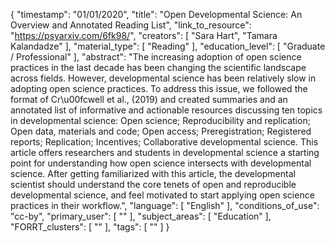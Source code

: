 {
    "timestamp": "01/01/2020",
    "title": "Open Developmental Science: An Overview and Annotated Reading List",
    "link_to_resource": "https://psyarxiv.com/6fk98/",
    "creators": [
        "Sara Hart",
        "Tamara Kalandadze"
    ],
    "material_type": [
        "Reading"
    ],
    "education_level": [
        "Graduate / Professional"
    ],
    "abstract": "The increasing adoption of open science practices in the last decade has been changing the scientific landscape across fields. However, developmental science has been relatively slow in adopting open science practices. To address this issue, we followed the format of Cr\u00fcwell et al., (2019) and created summaries and an annotated list of informative and actionable resources discussing ten topics in developmental science: Open science; Reproducibility and replication; Open data, materials and code; Open access; Preregistration; Registered reports; Replication; Incentives; Collaborative developmental science. This article offers researchers and students in developmental science a starting point for understanding how open science intersects with developmental science. After getting familiarized with this article, the developmental scientist should understand the core tenets of open and reproducible developmental science, and feel motivated to start applying open science practices in their workflow.",
    "language": [
        "English"
    ],
    "conditions_of_use": "cc-by",
    "primary_user": [
        ""
    ],
    "subject_areas": [
        "Education"
    ],
    "FORRT_clusters": [
        ""
    ],
    "tags": [
        ""
    ]
}